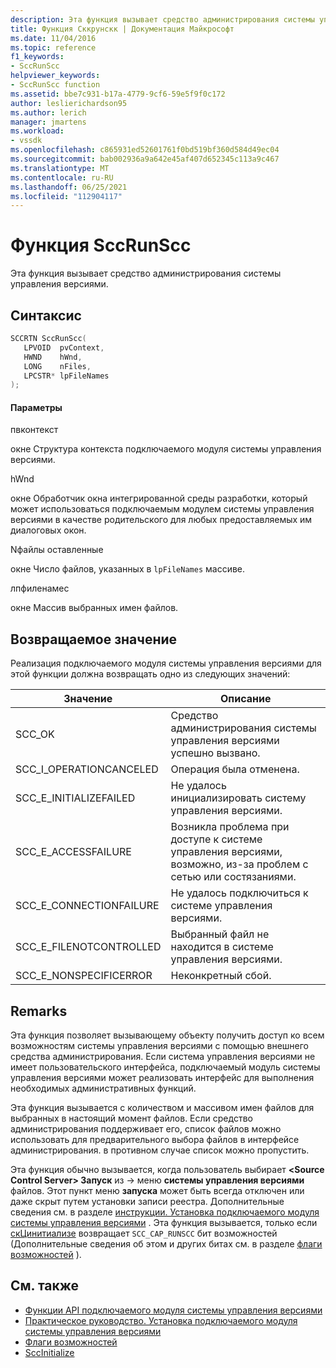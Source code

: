 ```yaml
---
description: Эта функция вызывает средство администрирования системы управления версиями.
title: Функция Сккрунскк | Документация Майкрософт
ms.date: 11/04/2016
ms.topic: reference
f1_keywords:
- SccRunScc
helpviewer_keywords:
- SccRunScc function
ms.assetid: bbe7c931-b17a-4779-9cf6-59e5f9f0c172
author: leslierichardson95
ms.author: lerich
manager: jmartens
ms.workload:
- vssdk
ms.openlocfilehash: c865931ed52601761f0bd519bf360d584d49ec04
ms.sourcegitcommit: bab002936a9a642e45af407d652345c113a9c467
ms.translationtype: MT
ms.contentlocale: ru-RU
ms.lasthandoff: 06/25/2021
ms.locfileid: "112904117"
---
```

# <a name="sccrunscc-function"></a>Функция SccRunScc
Эта функция вызывает средство администрирования системы управления версиями.

## <a name="syntax"></a>Синтаксис

```cpp
SCCRTN SccRunScc(
   LPVOID  pvContext,
   HWND    hWnd,
   LONG    nFiles,
   LPCSTR* lpFileNames
);
```

#### <a name="parameters"></a>Параметры
 пвконтекст

окне Структура контекста подключаемого модуля системы управления версиями.

 hWnd

окне Обработчик окна интегрированной среды разработки, который может использоваться подключаемым модулем системы управления версиями в качестве родительского для любых предоставляемых им диалоговых окон.

 Nфайлы оставленные

окне Число файлов, указанных в `lpFileNames` массиве.

 лпфиленамес

окне Массив выбранных имен файлов.

## <a name="return-value"></a>Возвращаемое значение
 Реализация подключаемого модуля системы управления версиями для этой функции должна возвращать одно из следующих значений:

|Значение|Описание|
|-----------|-----------------|
|SCC_OK|Средство администрирования системы управления версиями успешно вызвано.|
|SCC_I_OPERATIONCANCELED|Операция была отменена.|
|SCC_E_INITIALIZEFAILED|Не удалось инициализировать систему управления версиями.|
|SCC_E_ACCESSFAILURE|Возникла проблема при доступе к системе управления версиями, возможно, из-за проблем с сетью или состязаниями.|
|SCC_E_CONNECTIONFAILURE|Не удалось подключиться к системе управления версиями.|
|SCC_E_FILENOTCONTROLLED|Выбранный файл не находится в системе управления версиями.|
|SCC_E_NONSPECIFICERROR|Неконкретный сбой.|

## <a name="remarks"></a>Remarks
 Эта функция позволяет вызывающему объекту получить доступ ко всем возможностям системы управления версиями с помощью внешнего средства администрирования. Если система управления версиями не имеет пользовательского интерфейса, подключаемый модуль системы управления версиями может реализовать интерфейс для выполнения необходимых административных функций.

 Эта функция вызывается с количеством и массивом имен файлов для выбранных в настоящий момент файлов. Если средство администрирования поддерживает его, список файлов можно использовать для предварительного выбора файлов в интерфейсе администрирования. в противном случае список можно пропустить.

 Эта функция обычно вызывается, когда пользователь выбирает **\<Source Control Server> Запуск** из   ->  меню **системы управления версиями** файлов. Этот пункт меню **запуска** может быть всегда отключен или даже скрыт путем установки записи реестра. Дополнительные сведения см. в разделе [инструкции. Установка подключаемого модуля системы управления версиями](../extensibility/internals/how-to-install-a-source-control-plug-in.md) . Эта функция вызывается, только если [скЦинитиализе](../extensibility/sccinitialize-function.md) возвращает `SCC_CAP_RUNSCC` бит возможностей (Дополнительные сведения об этом и других битах см. в разделе [флаги возможностей](../extensibility/capability-flags.md) ).

## <a name="see-also"></a>См. также
- [Функции API подключаемого модуля системы управления версиями](../extensibility/source-control-plug-in-api-functions.md)
- [Практическое руководство. Установка подключаемого модуля системы управления версиями](../extensibility/internals/how-to-install-a-source-control-plug-in.md)
- [Флаги возможностей](../extensibility/capability-flags.md)
- [SccInitialize](../extensibility/sccinitialize-function.md)
